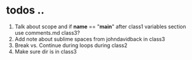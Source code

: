 # todos ..

1. Talk about scope and if __name__ == "__main__" after class1 variables section use comments.md class3?
2. Add note about sublime spaces from johndavidback in class3
3. Break vs. Continue during loops during class2
4. Make sure dir is in class3